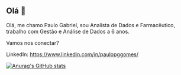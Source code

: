 ## Olá 👋

Olá, me chamo Paulo Gabriel, sou Analista de Dados e Farmacêutico, trabalho com Gestão e Análise de Dados a 6 anos.

Vamos nos conectar?

LinkedIn: https://www.linkedin.com/in/paulopggomes/

[![Anurag's GitHub stats](https://github-readme-stats.vercel.app/api?username=paulogabrieldados)](https://github.com/anuraghazra/github-readme-stats)
